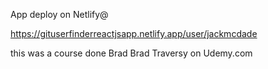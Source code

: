 App deploy on Netlify@

https://gituserfinderreactjsapp.netlify.app/user/jackmcdade

this was a course done Brad Brad Traversy on Udemy.com

